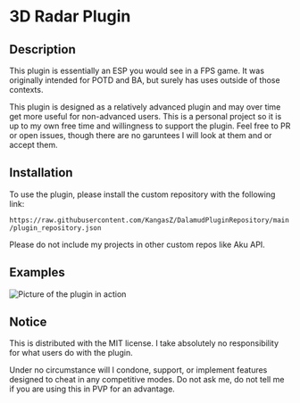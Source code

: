 # 3D Radar Plugin
## Description
This plugin is essentially an ESP you would see in a FPS game. It was originally intended for POTD and BA, but surely has uses outside of those contexts.

This plugin is designed as a relatively advanced plugin and may over time get more useful for non-advanced users. This is a personal project so it is up to my own free time and willingness to support the plugin. Feel free to PR or open issues, though there are no garuntees I will look at them and or accept them.

## Installation
To use the plugin, please install the custom repository with the following link:

`https://raw.githubusercontent.com/KangasZ/DalamudPluginRepository/main/plugin_repository.json`

Please do not include my projects in other custom repos like Aku API.

## Examples
![Picture of the plugin in action](https://i.imgur.com/jPlpQ7C.png)

## Notice
This is distributed with the MIT license. I take absolutely no responsibility for what users do with the plugin.

Under no circumstance will I condone, support, or implement features designed to cheat in any competitive modes. Do not ask me, do not tell me if you are using this in PVP for an advantage.